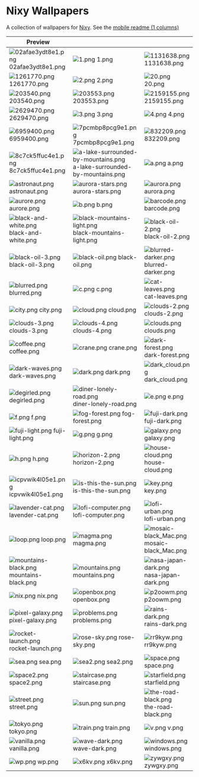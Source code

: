# Nixy Wallpapers

A collection of wallpapers for [Nixy](https://github.com/anotherhadi/nixy).
See the [mobile readme (1 columns)](./docs/MOBILE-VIEW.md)

| Preview |    |    |
| ------- | -- | -- |
| ![02afae3ydt8e1.png](./wallpapers/02afae3ydt8e1.png) 02afae3ydt8e1.png | ![1.png](./wallpapers/1.png) 1.png | ![1131638.png](./wallpapers/1131638.png) 1131638.png |
| ![1261770.png](./wallpapers/1261770.png) 1261770.png | ![2.png](./wallpapers/2.png) 2.png | ![20.png](./wallpapers/20.png) 20.png |
| ![203540.png](./wallpapers/203540.png) 203540.png | ![203553.png](./wallpapers/203553.png) 203553.png | ![2159155.png](./wallpapers/2159155.png) 2159155.png |
| ![2629470.png](./wallpapers/2629470.png) 2629470.png | ![3.png](./wallpapers/3.png) 3.png | ![4.png](./wallpapers/4.png) 4.png |
| ![6959400.png](./wallpapers/6959400.png) 6959400.png | ![7pcmbp8pcg9e1.png](./wallpapers/7pcmbp8pcg9e1.png) 7pcmbp8pcg9e1.png | ![832209.png](./wallpapers/832209.png) 832209.png |
| ![8c7ck5ffuc4e1.png](./wallpapers/8c7ck5ffuc4e1.png) 8c7ck5ffuc4e1.png | ![a-lake-surrounded-by-mountains.png](./wallpapers/a-lake-surrounded-by-mountains.png) a-lake-surrounded-by-mountains.png | ![a.png](./wallpapers/a.png) a.png |
| ![astronaut.png](./wallpapers/astronaut.png) astronaut.png | ![aurora-stars.png](./wallpapers/aurora-stars.png) aurora-stars.png | ![aurora.png](./wallpapers/aurora.png) aurora.png |
| ![aurore.png](./wallpapers/aurore.png) aurore.png | ![b.png](./wallpapers/b.png) b.png | ![barcode.png](./wallpapers/barcode.png) barcode.png |
| ![black-and-white.png](./wallpapers/black-and-white.png) black-and-white.png | ![black-mountains-light.png](./wallpapers/black-mountains-light.png) black-mountains-light.png | ![black-oil-2.png](./wallpapers/black-oil-2.png) black-oil-2.png |
| ![black-oil-3.png](./wallpapers/black-oil-3.png) black-oil-3.png | ![black-oil.png](./wallpapers/black-oil.png) black-oil.png | ![blurred-darker.png](./wallpapers/blurred-darker.png) blurred-darker.png |
| ![blurred.png](./wallpapers/blurred.png) blurred.png | ![c.png](./wallpapers/c.png) c.png | ![cat-leaves.png](./wallpapers/cat-leaves.png) cat-leaves.png |
| ![city.png](./wallpapers/city.png) city.png | ![cloud.png](./wallpapers/cloud.png) cloud.png | ![clouds-2.png](./wallpapers/clouds-2.png) clouds-2.png |
| ![clouds-3.png](./wallpapers/clouds-3.png) clouds-3.png | ![clouds-4.png](./wallpapers/clouds-4.png) clouds-4.png | ![clouds.png](./wallpapers/clouds.png) clouds.png |
| ![coffee.png](./wallpapers/coffee.png) coffee.png | ![crane.png](./wallpapers/crane.png) crane.png | ![dark-forest.png](./wallpapers/dark-forest.png) dark-forest.png |
| ![dark-waves.png](./wallpapers/dark-waves.png) dark-waves.png | ![dark.png](./wallpapers/dark.png) dark.png | ![dark_cloud.png](./wallpapers/dark_cloud.png) dark_cloud.png |
| ![degirled.png](./wallpapers/degirled.png) degirled.png | ![diner-lonely-road.png](./wallpapers/diner-lonely-road.png) diner-lonely-road.png | ![e.png](./wallpapers/e.png) e.png |
| ![f.png](./wallpapers/f.png) f.png | ![fog-forest.png](./wallpapers/fog-forest.png) fog-forest.png | ![fuji-dark.png](./wallpapers/fuji-dark.png) fuji-dark.png |
| ![fuji-light.png](./wallpapers/fuji-light.png) fuji-light.png | ![g.png](./wallpapers/g.png) g.png | ![galaxy.png](./wallpapers/galaxy.png) galaxy.png |
| ![h.png](./wallpapers/h.png) h.png | ![horizon-2.png](./wallpapers/horizon-2.png) horizon-2.png | ![house-cloud.png](./wallpapers/house-cloud.png) house-cloud.png |
| ![icpvwik4l05e1.png](./wallpapers/icpvwik4l05e1.png) icpvwik4l05e1.png | ![is-this-the-sun.png](./wallpapers/is-this-the-sun.png) is-this-the-sun.png | ![key.png](./wallpapers/key.png) key.png |
| ![lavender-cat.png](./wallpapers/lavender-cat.png) lavender-cat.png | ![lofi-computer.png](./wallpapers/lofi-computer.png) lofi-computer.png | ![lofi-urban.png](./wallpapers/lofi-urban.png) lofi-urban.png |
| ![loop.png](./wallpapers/loop.png) loop.png | ![magma.png](./wallpapers/magma.png) magma.png | ![mosaic-black_Mac.png](./wallpapers/mosaic-black_Mac.png) mosaic-black_Mac.png |
| ![mountains-black.png](./wallpapers/mountains-black.png) mountains-black.png | ![mountains.png](./wallpapers/mountains.png) mountains.png | ![nasa-japan-dark.png](./wallpapers/nasa-japan-dark.png) nasa-japan-dark.png |
| ![nix.png](./wallpapers/nix.png) nix.png | ![openbox.png](./wallpapers/openbox.png) openbox.png | ![p2oowm.png](./wallpapers/p2oowm.png) p2oowm.png |
| ![pixel-galaxy.png](./wallpapers/pixel-galaxy.png) pixel-galaxy.png | ![problems.png](./wallpapers/problems.png) problems.png | ![rains-dark.png](./wallpapers/rains-dark.png) rains-dark.png |
| ![rocket-launch.png](./wallpapers/rocket-launch.png) rocket-launch.png | ![rose-sky.png](./wallpapers/rose-sky.png) rose-sky.png | ![rr9kyw.png](./wallpapers/rr9kyw.png) rr9kyw.png |
| ![sea.png](./wallpapers/sea.png) sea.png | ![sea2.png](./wallpapers/sea2.png) sea2.png | ![space.png](./wallpapers/space.png) space.png |
| ![space2.png](./wallpapers/space2.png) space2.png | ![staircase.png](./wallpapers/staircase.png) staircase.png | ![starfield.png](./wallpapers/starfield.png) starfield.png |
| ![street.png](./wallpapers/street.png) street.png | ![sun.png](./wallpapers/sun.png) sun.png | ![the-road-black.png](./wallpapers/the-road-black.png) the-road-black.png |
| ![tokyo.png](./wallpapers/tokyo.png) tokyo.png | ![train.png](./wallpapers/train.png) train.png | ![v.png](./wallpapers/v.png) v.png |
| ![vanilla.png](./wallpapers/vanilla.png) vanilla.png | ![wave-dark.png](./wallpapers/wave-dark.png) wave-dark.png | ![windows.png](./wallpapers/windows.png) windows.png |
| ![wp.png](./wallpapers/wp.png) wp.png | ![x6kv.png](./wallpapers/x6kv.png) x6kv.png | ![zywgxy.png](./wallpapers/zywgxy.png) zywgxy.png |
